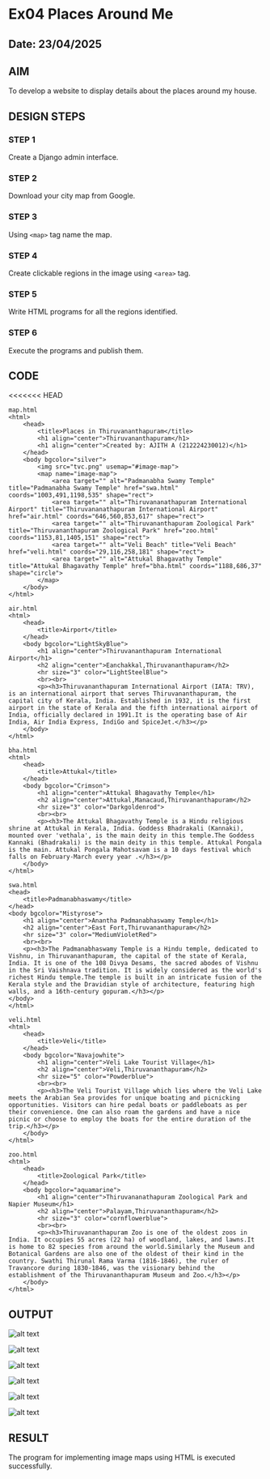 # Ex04 Places Around Me
## Date: 23/04/2025

## AIM
To develop a website to display details about the places around my house.

## DESIGN STEPS

### STEP 1
Create a Django admin interface.

### STEP 2
Download your city map from Google.

### STEP 3
Using ```<map>``` tag name the map.

### STEP 4
Create clickable regions in the image using ```<area>``` tag.

### STEP 5
Write HTML programs for all the regions identified.

### STEP 6
Execute the programs and publish them.

## CODE
<<<<<<< HEAD
``` 
map.html 
<html>
    <head>
        <title>Places in Thiruvananthapuram</title>
        <h1 align="center">Thiruvananthapuram</h1>
        <h1 align="center">Created by: AJITH A (212224230012)</h1>
    </head>
    <body bgcolor="silver"> 
        <img src="tvc.png" usemap="#image-map">
        <map name="image-map">
            <area target="" alt="Padmanabha Swamy Temple" title="Padmanabha Swamy Temple" href="swa.html" coords="1003,491,1198,535" shape="rect">
            <area target="" alt="Thiruvananathapuram International Airport" title="Thiruvananathapuram International Airport" href="air.html" coords="646,560,853,617" shape="rect">
            <area target="" alt="Thiruvananthapuram Zoological Park" title="Thiruvananthapuram Zoological Park" href="zoo.html" coords="1153,81,1405,151" shape="rect">
            <area target="" alt="Veli Beach" title="Veli Beach" href="veli.html" coords="29,116,258,181" shape="rect">
            <area target="" alt="Attukal Bhagavathy Temple" title="Attukal Bhagavathy Temple" href="bha.html" coords="1188,686,37" shape="circle">
        </map>
    </body>
</html>

air.html
<html>
    <head>
        <title>Airport</title>
    </head>
    <body bgcolor="LightSkyBlue">
        <h1 align="center">Thiruvananthapuram International Airport</h1>
        <h2 align="center">Eanchakkal,Thiruvananthapuram</h2>
        <hr size="3" color="LightSteelBlue">
        <br><br>
        <p><h3>Thiruvananthapuram International Airport (IATA: TRV), is an international airport that serves Thiruvananthapuram, the capital city of Kerala, India. Established in 1932, it is the first airport in the state of Kerala and the fifth international airport of India, officially declared in 1991.It is the operating base of Air India, Air India Express, IndiGo and SpiceJet.</h3></p>
    </body>
</html>

bha.html
<html>
    <head>
        <title>Attukal</title>
    </head>
    <body bgcolor="Crimson">
        <h1 align="center">Attukal Bhagavathy Temple</h1>
        <h2 align="center">Attukal,Manacaud,Thiruvananthapuram</h2>
        <hr size="3" color="Darkgoldenrod">
        <br><br>
        <p><h3>The Attukal Bhagavathy Temple is a Hindu religious shrine at Attukal in Kerala, India. Goddess Bhadrakali (Kannaki), mounted over 'vethala', is the main deity in this temple.The Goddess Kannaki (Bhadrakali) is the main deity in this temple. Attukal Pongala is the main. Attukal Pongala Mahotsavam is a 10 days festival which falls on February-March every year .</h3></p>
    </body>
</html>

swa.html
<head>
    <title>Padmanabhaswamy</title>
</head>
<body bgcolor="Mistyrose">
    <h1 align="center">Anantha Padmanabhaswamy Temple</h1>
    <h2 align="center">East Fort,Thiruvananthapuram</h2>
    <hr size="3" color="MediumVioletRed">
    <br><br>
    <p><h3>The Padmanabhaswamy Temple is a Hindu temple, dedicated to Vishnu, in Thiruvananthapuram, the capital of the state of Kerala, India. It is one of the 108 Divya Desams, the sacred abodes of Vishnu in the Sri Vaishnava tradition. It is widely considered as the world's richest Hindu temple.The temple is built in an intricate fusion of the Kerala style and the Dravidian style of architecture, featuring high walls, and a 16th-century gopuram.</h3></p>
</body>
</html>

veli.html
<html>
    <head>
        <title>Veli</title>
    </head>
    <body bgcolor="Navajowhite">
        <h1 align="center">Veli Lake Tourist Village</h1>
        <h2 align="center">Veli,Thiruvananthapuram</h2>
        <hr size="5" color="Powderblue">
        <br><br>
        <p><h3>The Veli Tourist Village which lies where the Veli Lake meets the Arabian Sea provides for unique boating and picnicking opportunities. Visitors can hire pedal boats or paddleboats as per their convenience. One can also roam the gardens and have a nice picnic or choose to employ the boats for the entire duration of the trip.</h3></p>
    </body>
</html>

zoo.html
<html>
    <head>
        <title>Zoological Park</title>
    </head>
    <body bgcolor="aquamarine">
        <h1 align="center">Thiruvananathapuram Zoological Park and Napier Museum</h1>
        <h2 align="center">Palayam,Thiruvananthapuram</h2>
        <hr size="3" color="cornflowerblue">
        <br><br>
        <p><h3>Thiruvananthapuram Zoo is one of the oldest zoos in India. It occupies 55 acres (22 ha) of woodland, lakes, and lawns.It is home to 82 species from around the world.Similarly the Museum and Botanical Gardens are also one of the oldest of their kind in the country. Swathi Thirunal Rama Varma (1816-1846), the ruler of Travancore during 1830-1846, was the visionary behind the establishment of the Thiruvananthapuram Museum and Zoo.</h3></p>
    </body>
</html>
```


## OUTPUT

![alt text](<Screenshot (251).png>)

![alt text](<Screenshot (252).png>)

![alt text](<Screenshot (253).png>)

![alt text](<Screenshot (255).png>) 

![alt text](<Screenshot (256).png>)

![alt text](<Screenshot (257).png>)





## RESULT
The program for implementing image maps using HTML is executed successfully.
